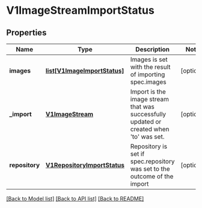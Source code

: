 # V1ImageStreamImportStatus

## Properties
Name | Type | Description | Notes
------------ | ------------- | ------------- | -------------
**images** | [**list[V1ImageImportStatus]**](V1ImageImportStatus.md) | Images is set with the result of importing spec.images | [optional] 
**_import** | [**V1ImageStream**](V1ImageStream.md) | Import is the image stream that was successfully updated or created when &#39;to&#39; was set. | [optional] 
**repository** | [**V1RepositoryImportStatus**](V1RepositoryImportStatus.md) | Repository is set if spec.repository was set to the outcome of the import | [optional] 

[[Back to Model list]](../README.md#documentation-for-models) [[Back to API list]](../README.md#documentation-for-api-endpoints) [[Back to README]](../README.md)


